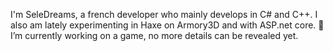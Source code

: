 I'm SeleDreams, a french developer who mainly develops in C# and C++. 
I also am lately experimenting in Haxe on Armory3D and with ASP.net core.
🔭 I’m currently working on a game, no more details can be revealed yet.
<!--
**SeleDreams/SeleDreams** is a ✨ _special_ ✨ repository because its `README.md` (this file) appears on your GitHub profile.
-->
